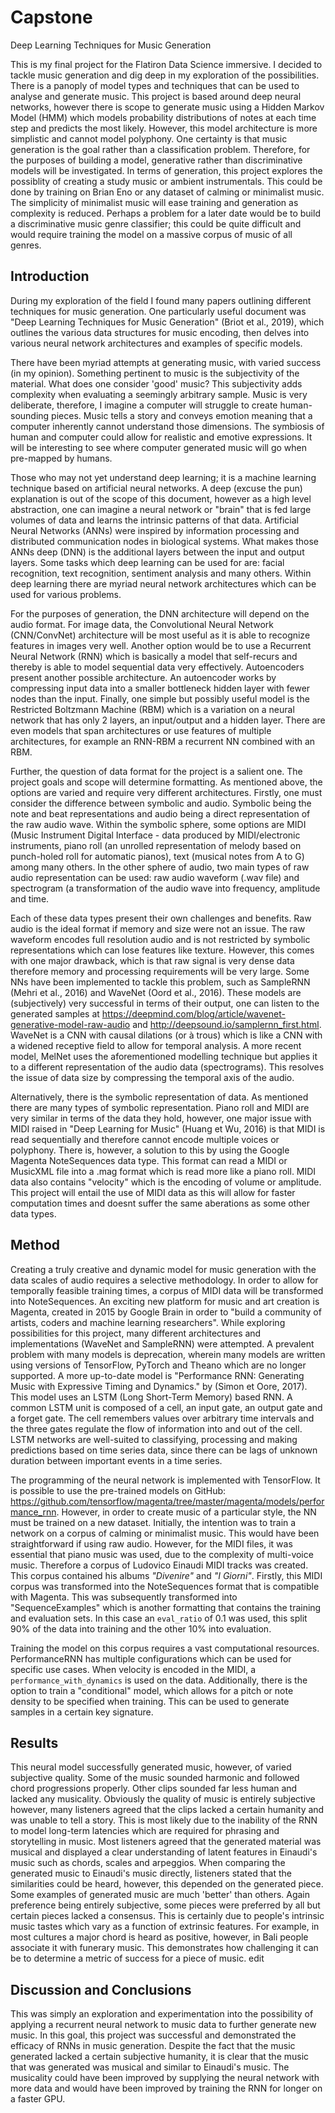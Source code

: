 # Capstone
Deep Learning Techniques for Music Generation

This is my final project for the Flatiron Data Science immersive. I decided to tackle music generation and dig deep in my exploration of the possibilities. There is a panoply of model types and techniques that can be used to analyse and generate music. This project is based around deep neural networks, however there is scope to generate music using a Hidden Markov Model (HMM) which models probability distributions of notes at each time step and predicts the most likely. However, this model architecture is more simplistic and cannot model polyphony. One certainty is that music generation is the goal rather than a classification problem. Therefore, for the purposes of building a model, generative rather than discriminative models will be investigated. In terms of generation, this project explores the possiblity of creating a study music or ambient instrumentals. This could be done by training on Brian Eno or any dataset of calming or minimalist music. The simplicity of minimalist music will ease training and generation as complexity is reduced. Perhaps a problem for a later date would be to build a discriminative music genre classifier; this could be quite difficult and would require training the model on a massive corpus of music of all genres.

## Introduction

During my exploration of the field I found many papers outlining different techniques for music generation. One particularly useful document was "Deep Learning Techniques for Music Generation" (Briot et al., 2019), which outlines the various data structures for music encoding, then delves into various neural network architectures and examples of specific models. 

There have been myriad attempts at generating music, with varied success (in my opinion). Something pertinent to music is the subjectivity of the material. What does one consider 'good' music? This subjectivity adds complexity when evaluating a seemingly arbitrary sample. Music is very deliberate, therefore, I imagine a computer will struggle to create human-sounding pieces. Music tells a story and conveys emotion meaning that a computer inherently cannot understand those dimensions. The symbiosis of human and computer could allow for realistic and emotive expressions. It will be interesting to see where computer generated music will go when pre-mapped by humans.

Those who may not yet understand deep learning; it is a machine learning technique based on artificial neural networks. A deep (excuse the pun) explanation is out of the scope of this document, however as a high level abstraction, one can imagine a neural network or "brain" that is fed large volumes of data and learns the intrinsic patterns of that data. Artificial Neural Networks (ANNs) were inspired by information processing and distributed communication nodes in biological systems. What makes those ANNs deep (DNN) is the additional layers between the input and output layers. Some tasks which deep learning can be used for are: facial recognition, text recognition, sentiment analysis and many others. Within deep learning there are myriad neural network architectures which can be used for various problems.

For the purposes of generation, the DNN architecture will depend on the audio format. For image data, the Convolutional Neural Network (CNN/ConvNet) architecture will be most useful as it is able to recognize features in images very well. Another option would be to use a Recurrent Neural Network (RNN) which is basically a model that self-recurs and thereby is able to model sequential data very effectively. Autoencoders present another possible architecture. An autoencoder works by compressing input data into a smaller bottleneck hidden layer with fewer nodes than the input. Finally, one simple but possibly useful model is the Restricted Boltzmann Machine (RBM) which is a variation on a neural network that has only 2 layers, an input/output and a hidden layer. There are even models that span architectures or use features of multiple architectures, for example an RNN-RBM a recurrent NN combined with an RBM.

Further, the question of data format for the project is a salient one. The project goals and scope will determine formatting. As mentioned above, the options are varied and require very different architectures. Firstly, one must consider the difference between symbolic and audio. Symbolic being the note and beat representations and audio being a direct representation of the raw audio wave. Within the symbolic sphere, some options are MIDI (Music Instrument Digital Interface - data produced by MIDI/electronic instruments, piano roll (an unrolled representation of melody based on punch-holed roll for automatic pianos), text (musical notes from A to G) among many others. In the other sphere of audio, two main types of raw audio representation can be used: raw audio waveform (.wav file) and spectrogram (a transformation of the audio wave into frequency, amplitude and time. 

Each of these data types present their own challenges and benefits. Raw audio is the ideal format if memory and size were not an issue. The raw waveform encodes full resolution audio and is not restricted by symbolic representations which can lose features like texture. However, this comes with one major drawback, which is that raw signal is very dense data therefore memory and processing requirements will be very large. Some NNs have been implemented to tackle this problem, such as SampleRNN (Mehri et al., 2016) and WaveNet (Oord et al., 2016). These models are (subjectively) very successful in terms of their output, one can listen to the generated samples at https://deepmind.com/blog/article/wavenet-generative-model-raw-audio and http://deepsound.io/samplernn_first.html. WaveNet is a CNN with causal dilations (or à trous) which is like a CNN with a widened receptive field to allow for temporal analysis. A more recent model, MelNet uses the aforementioned modelling technique but applies it to a different representation of the audio data (spectrograms). This resolves the issue of data size by compressing the temporal axis of the audio.

Alternatively, there is the symbolic representation of data. As mentioned there are many types of symbolic representation. Piano roll and MIDI are very similar in terms of the data they hold, however, one major issue with MIDI raised in "Deep Learning for Music" (Huang et Wu, 2016) is that MIDI is read sequentially and therefore cannot encode multiple voices or polyphony. There is, however, a solution to this by using the Google Magenta NoteSequences data type. This format can read a MIDI or MusicXML file into a .mag format which is read more like a piano roll. MIDI data also contains "velocity" which is the encoding of volume or amplitude. This project will entail the use of MIDI data as this will allow for faster computation times and doesnt suffer the same aberations as some other data types.

## Method

Creating a truly creative and dynamic model for music generation with the data scales of audio requires a selective methodology. In order to allow for temporally feasible training times, a corpus of MIDI data will be transformed into NoteSequences. An exciting new platform for music and art creation is Magenta, created in 2015 by Google Brain in order to "build a community of artists, coders and machine learning researchers". While exploring possibilities for this project, many different architectures and implementations (WaveNet and SampleRNN) were attempted. A prevalent problem with many models is deprecation, wherein many models are written using versions of TensorFlow, PyTorch and Theano which are no longer supported. A more up-to-date model is "Performance RNN: Generating Music with Expressive
Timing and Dynamics." by (Simon et Oore, 2017). This model uses an LSTM (Long Short-Term Memory) based RNN. A common LSTM unit is composed of a cell, an input gate, an output gate and a forget gate. The cell remembers values over arbitrary time intervals and the three gates regulate the flow of information into and out of the cell. LSTM networks are well-suited to classifying, processing and making predictions based on time series data, since there can be lags of unknown duration between important events in a time series.

The programming of the neural network is implemented with TensorFlow. It is possible to use the pre-trained models on GitHub: https://github.com/tensorflow/magenta/tree/master/magenta/models/performance_rnn. However, in order to create music of a particular style, the NN must be trained on a new dataset. Initially, the intention was to train a network on a corpus of calming or minimalist music. This would have been straightforward if using raw audio. However, for the MIDI files, it was essential that piano music was used, due to the complexity of multi-voice music. Therefore a corpus of Ludovico Einaudi MIDI tracks was created. This corpus contained his albums *"Divenire"* and *"I Giorni"*. Firstly, this MIDI corpus was transformed into the NoteSequences format that is compatible with Magenta. This was subsequently transformed into "SequenceExamples" which is another formatting that contains the training and evaluation sets. In this case an `eval_ratio` of 0.1 was used, this split 90% of the data into training and the other 10% into evaluation. 

Training the model on this corpus requires a vast computational resources. PerformanceRNN has multiple configurations which can be used for specific use cases. When velocity is encoded in the MIDI, a `performance_with_dynamics` is used on the data. Additionally, there is the option to train a "conditional" model, which allows for a pitch or note density to be specified when training. This can be used to generate samples in a certain key signature.


## Results

This neural model successfully generated music, however, of varied subjective quality. Some of the music sounded harmonic and followed chord progressions properly. Other clips sounded far less human and lacked any musicality. Obviously the quality of music is entirely subjective however, many listeners agreed that the clips lacked a certain humanity and was unable to tell a story. This is most likely due to the inability of the RNN to model long-term latencies which are required for phrasing and storytelling in music. Most listeners agreed that the generated material was musical and displayed a clear understanding of latent features in Einaudi's music such as chords, scales and arpeggios. When comparing the generated music to Einaudi's music directly, listeners stated that the similarities could be heard, however, this depended on the generated piece. Some examples of generated music are much 'better' than others. Again preference being entirely subjective, some pieces were preferred by all but certain pieces lacked a consensus. This is certainly due to people's intrinsic music tastes which vary as a function of extrinsic features. For example, in most cultures a major chord is heard as positive, however, in Bali people associate it with funerary music. This demonstrates how challenging it can be to determine a metric of success for a piece of music. edit 

## Discussion and Conclusions

This was simply an exploration and experimentation into the possibility of applying a recurrent neural network to music data to further generate new music. In this goal, this project was successful and demonstrated the efficacy of RNNs in music generation. Despite the fact that the music generated lacked a certain subjective humanity, it is clear that the music that was generated was musical and similar to Einaudi's music. The musicality could have been improved by supplying the neural network with more data and would have been improved by training the RNN for longer on a faster GPU. 
